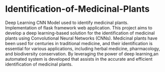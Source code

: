 # Identification-of-Medicinal-Plants
Deep Learning CNN Model used to identify medicinal plants. Implementation of flask framework web application.
This project aims to develop a deep learning-based solution for the identification of medicinal plants using Convolutional Neural Networks (CNNs). 
Medicinal plants have been used for centuries in traditional medicine, and their identification is essential for various applications, including herbal medicine, pharmacology, and biodiversity conservation. 
By leveraging the power of deep learning,an automated system is developed that assists in the accurate and efficient identification of medicinal plants.
